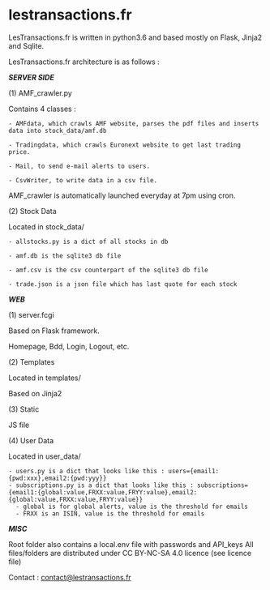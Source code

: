 # lestransactions.fr

LesTransactions.fr is written in python3.6 and based mostly on Flask, Jinja2 and Sqlite.

LesTransactions.fr architecture is as follows :

***SERVER SIDE***

  (1) AMF_crawler.py

  Contains 4 classes :
  
    - AMFdata, which crawls AMF website, parses the pdf files and inserts data into stock_data/amf.db
    
    - Tradingdata, which crawls Euronext website to get last trading price.
    
    - Mail, to send e-mail alerts to users.
    
    - CsvWriter, to write data in a csv file.

   AMF_crawler is automatically launched everyday at 7pm using cron.

  (2) Stock Data
  
  Located in stock_data/
  
    - allstocks.py is a dict of all stocks in db
    
    - amf.db is the sqlite3 db file
    
    - amf.csv is the csv counterpart of the sqlite3 db file
    
    - trade.json is a json file which has last quote for each stock
 
***WEB***

  (1) server.fcgi

  Based on Flask framework.
  
  Homepage, Bdd, Login, Logout, etc.

  (2) Templates
  
  Located in templates/
  
  Based on Jinja2
  
  (3) Static
  
  JS file
  
  (4) User Data
  
  Located in user_data/
  
    - users.py is a dict that looks like this : users={email1:{pwd:xxx},email2:{pwd:yyy}}
    - subscriptions.py is a dict that looks like this : subscriptions={email1:{global:value,FRXX:value,FRYY:value},email2:{global:value,FRXX:value,FRYY:value}}
      - global is for global alerts, value is the threshold for emails
      - FRXX is an ISIN, value is the threshold for emails
 
 ***MISC***
 
 Root folder also contains a local.env file with passwords and API_keys
 All files/folders are distributed under CC BY-NC-SA 4.0 licence (see licence file)

  Contact : contact@lestransactions.fr
